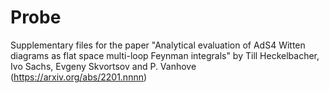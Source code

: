 # Probe

Supplementary files for the paper "Analytical evaluation of AdS4 Witten diagrams as flat space multi-loop Feynman integrals" by
Till Heckelbacher, Ivo Sachs, Evgeny Skvortsov and P. Vanhove (https://arxiv.org/abs/2201.nnnn)
